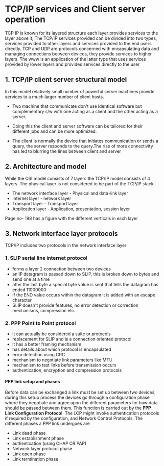 # TCP/IP services and Client server operation 

TCP IP is known for its layered structure each layer provides services to the layer above it, The TCP/IP services provided can be divided into two types, services provided to other layers and services provided to the end users directly. TCP and UDP are protocols concerned with encapsulating data and managing connections between devices, they provide services to higher layers. The www is an application of the latter type that uses services provided by lower layers and provides services directly to the user 

## 1. TCP/IP client server structural model

In this model relatively small number of powerful server machines provide services to a much larger number of client hosts.
 
* Two machine that communicate don't use identical software but complementary s/w with one acting as a client and the other acting as a server.

* Doing this the client and server software can be tailored for their different jobs and can be more optimized.

* The client is normally the device that initiates communication or sends a query, the server responds to the query.The rise of more connectivity has led to blurring the lines between client and server 

## 2. Architecture and model

While the OSI model consists of 7 layers the TCP/IP model consists of 4 layers. The physical layer is not considered to be part of the TCP/IP stack 
* The network interface layer - Physical and data-link layer 
* Internet layer - network layer 
* Transport layer - Transport layer 
* Application layer  - Application, presentation, session layer 

Page no- 198 has a figure with the different verticals in each layer 

## 3. Network interface layer protocols 

TCP/IP includes two protocols in the network interface layer 
### 1. SLIP serial line internet protocol
* forms a layer 2 connection between two devices
* an IP datagram is passed down to SLIP, this is broken down to bytes and send one at a time
* after the last byte a special byte value is sent that tells the datagram has ended 11000000
* if the END value occurs within the datagram it is added with an escape character
* SLIP doesn't provide features, no error detection or correction mechanisms, compression etc.

### 2. PPP Point to Point protocol 
* it can actually be considered a suite or protocols 
* replacement for SLIP and is a connection oriented protocol
* it has a better framing mechanism
* has details about which protocol is encapsulated 
* error detection using CRC
* mechanism to negotiate link parameters like MTU
* mechanism to test links before transmission occurs
* authentication, encryption and compression protocols
#### PPP link setup and phases

Before data can be exchanged a link must be set up between two devices, during this setup 
process the devices go through a configuration phase where they negotiate and agree upon the 
different parameters for how data should be passed between them. This function is carried out by the **PPP Link Configuration Protocol**. The LCP might invoke authentication protocols if 
required by the configuration, and Network Control Protocols. The different phases a PPP link
undergoes are

* Link dead phase
* Link establishment phase
* authentication  (using CHAP OR PAP)
* Network layer protocol phase
* Link open phase
* Link termination phase

